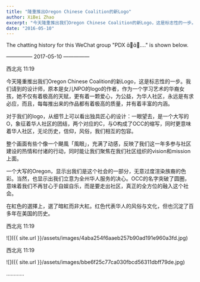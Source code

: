 ```yaml
---
title: "隆重推出Oregon Chinese Coalition的新Logo"
author: XiBei Zhao
excerpt: "今天隆重推出我们Oregon Chinese Coalition的新Logo，这是标志性的一步。我们请到的设计师，作为一个学习艺术的华裔女孩，她不仅有着极高的天赋，更有着一颗爱心，为公益，为华人社区，永远是有求必应，而且，每每推出来的作品都有着极高的质量，并有着丰富的内涵。"
date: "2016-05-10"
---
```


The chatting history for this WeChat group "PDX 🦀️...." is shown below.

—————  2017-05-10  —————


西北兆  11:19

今天隆重推出我们Oregon Chinese Coalition的新Logo，这是标志性的一步。我们请到的设计师，原本是女儿NPO的logo的作者，作为一个学习艺术的华裔女孩，她不仅有着极高的天赋，更有着一颗爱心，为公益，为华人社区，永远是有求必应，而且，每每推出来的作品都有着极高的质量，并有着丰富的内涵。

对于我们的logo，从细节上可以看出独具匠心的设计：一眼望去，是一个大写的O，象征着华人社区的团结，两个对应的C，与O构成了OCC的缩写，同时更意味着华人社区，无论历史，信仰，风俗，我们相互的包容。

整个画面有些个像一个颶風「風眼」，充满了动感，反映了我们这一年多参与社区建设的热情和付诸的行动，同时能让我们聚焦在我们社区组织的vision和mission上面。

一个大写的Oregon，显示出我们是这个社会的一部分，无意过度渲染族裔的色彩。当然，也显示出我们立意为全州华人服务的决心。OCC的名字突破了圆圈，意味着我们不再甘心于自娱自乐，而是要走出社区，真正的全方位的融入这个社会。

在紅色的選擇上，選了暗紅而非大紅。红色代表华人的风俗与文化，但也沉淀了百多年在美国的历史。


西北兆  11:19

![]({{ site.url }}/assets/images/4aba254f6aaeb257b90ad191e960a3fd.jpg)

西北兆  11:19

![]({{ site.url }}/assets/images/bbe6f25c77ca030fbcd56311dbff79de.jpg)

…………
